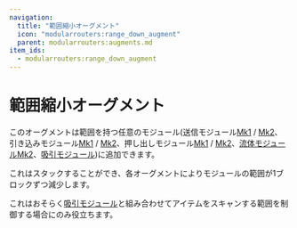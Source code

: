 ```yaml
---
navigation:
  title: "範囲縮小オーグメント"
  icon: "modularrouters:range_down_augment"
  parent: modularrouters:augments.md
item_ids:
  - modularrouters:range_down_augment
---
```


# 範囲縮小オーグメント

このオーグメントは範囲を持つ任意のモジュール(送信モジュール[Mk1](../sender_1.md) / [Mk2](../sender_2.md)、引き込みモジュール[Mk1](../puller_1.md) / [Mk2](../puller_2.md)、押し出しモジュール[Mk1](../extruder_1.md) / [Mk2](../extruder_2.md)、[流体モジュールMk2](../fluid_2.md)、[吸引モジュール](../vacuum.md))に追加できます。

これはスタックすることができ、各オーグメントによりモジュールの範囲が1ブロックずつ減少します。

これはおそらく[吸引モジュール](../vacuum.md)と組み合わせてアイテムをスキャンする範囲を制御する場合にのみ役立ちます。



<Recipe id="modularrouters:range_down_augment" />

<Recipe id="modularrouters:range_down_from_up" />

